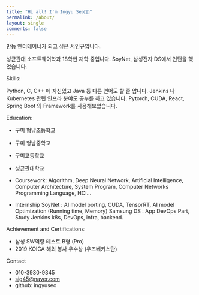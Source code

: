 ```yaml
---
title: "Hi all! I'm Ingyu Seo👋🏻"
permalink: /about/
layout: single
comments: false
---
```





만능 엔터테이너가 되고 싶은 서인규입니다.

성균관대 소프트웨어학과 18학번 재학 중입니다.
SoyNet, 삼성전자 DS에서 인턴을 했었습니다.

Skills:

Python, C, C++ 에 자신있고 Java 등 다른 언어도 할 줄 압니다.
Jenkins 나 Kubernetes 관련 인프라 분야도 공부를 하고 있습니다.
Pytorch, CUDA, React, Spring Boot 의 Framework를 사용해보았습니다.

Education:

- 구미 형남초등학교
- 구미 형남중학교
- 구미고등학교
- 성균관대학교
- Coursework:
Algorithm, Deep Neural Network, Artificial Intelligence, 
Computer Architecture, System Program, Computer Networks
Programming Language, HCI...

- Internship 
SoyNet : AI model porting, CUDA, TensorRT, AI model Optimization (Running time, Memory)
Samsung DS : App DevOps Part, Study Jenkins k8s, DevOps, infra, backend. 


Achievement and Certifications:

- 삼성 SW역량 테스트 B형 (Pro)
- 2019 KOICA 해외 봉사 우수상 (우즈베키스탄)

Contact
- 010-3930-9345
- sig45@naver.com
- github: ingyuseo

